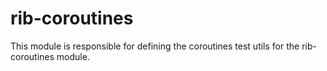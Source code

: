 # rib-coroutines

This module is responsible for defining the coroutines test utils for the rib-coroutines module.
